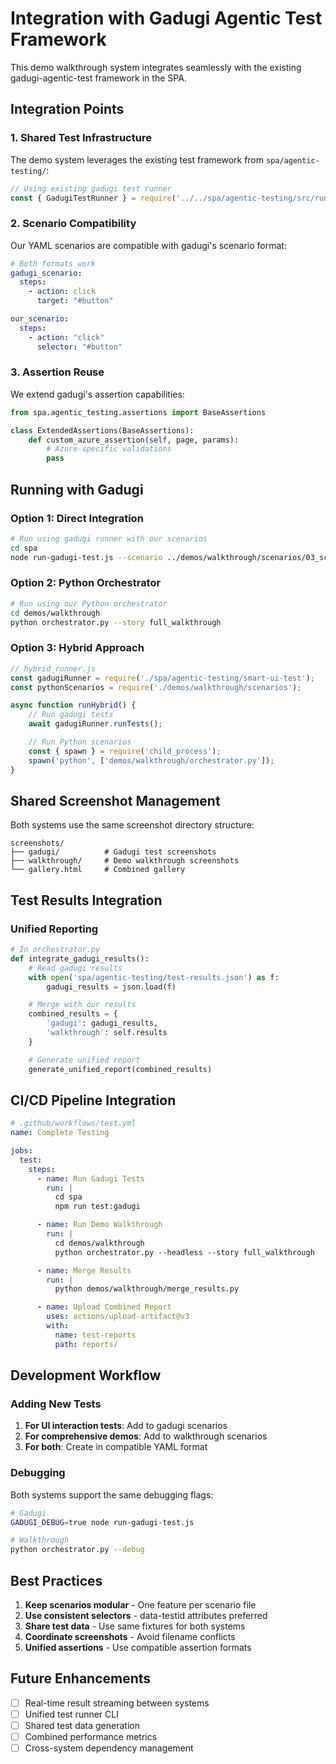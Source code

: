# Integration with Gadugi Agentic Test Framework

This demo walkthrough system integrates seamlessly with the existing gadugi-agentic-test framework in the SPA.

## Integration Points

### 1. Shared Test Infrastructure

The demo system leverages the existing test framework from `spa/agentic-testing/`:

```javascript
// Using existing gadugi test runner
const { GadugiTestRunner } = require('../../spa/agentic-testing/src/runner');
```

### 2. Scenario Compatibility

Our YAML scenarios are compatible with gadugi's scenario format:

```yaml
# Both formats work
gadugi_scenario:
  steps:
    - action: click
      target: "#button"

our_scenario:
  steps:
    - action: "click"
      selector: "#button"
```

### 3. Assertion Reuse

We extend gadugi's assertion capabilities:

```python
from spa.agentic_testing.assertions import BaseAssertions

class ExtendedAssertions(BaseAssertions):
    def custom_azure_assertion(self, page, params):
        # Azure-specific validations
        pass
```

## Running with Gadugi

### Option 1: Direct Integration

```bash
# Run using gadugi runner with our scenarios
cd spa
node run-gadugi-test.js --scenario ../demos/walkthrough/scenarios/03_scan.yaml
```

### Option 2: Python Orchestrator

```bash
# Run using our Python orchestrator
cd demos/walkthrough
python orchestrator.py --story full_walkthrough
```

### Option 3: Hybrid Approach

```javascript
// hybrid_runner.js
const gadugiRunner = require('./spa/agentic-testing/smart-ui-test');
const pythonScenarios = require('./demos/walkthrough/scenarios');

async function runHybrid() {
    // Run gadugi tests
    await gadugiRunner.runTests();

    // Run Python scenarios
    const { spawn } = require('child_process');
    spawn('python', ['demos/walkthrough/orchestrator.py']);
}
```

## Shared Screenshot Management

Both systems use the same screenshot directory structure:

```
screenshots/
├── gadugi/          # Gadugi test screenshots
├── walkthrough/     # Demo walkthrough screenshots
└── gallery.html     # Combined gallery
```

## Test Results Integration

### Unified Reporting

```python
# In orchestrator.py
def integrate_gadugi_results():
    # Read gadugi results
    with open('spa/agentic-testing/test-results.json') as f:
        gadugi_results = json.load(f)

    # Merge with our results
    combined_results = {
        'gadugi': gadugi_results,
        'walkthrough': self.results
    }

    # Generate unified report
    generate_unified_report(combined_results)
```

## CI/CD Pipeline Integration

```yaml
# .github/workflows/test.yml
name: Complete Testing

jobs:
  test:
    steps:
      - name: Run Gadugi Tests
        run: |
          cd spa
          npm run test:gadugi

      - name: Run Demo Walkthrough
        run: |
          cd demos/walkthrough
          python orchestrator.py --headless --story full_walkthrough

      - name: Merge Results
        run: |
          python demos/walkthrough/merge_results.py

      - name: Upload Combined Report
        uses: actions/upload-artifact@v3
        with:
          name: test-reports
          path: reports/
```

## Development Workflow

### Adding New Tests

1. **For UI interaction tests**: Add to gadugi scenarios
2. **For comprehensive demos**: Add to walkthrough scenarios
3. **For both**: Create in compatible YAML format

### Debugging

Both systems support the same debugging flags:

```bash
# Gadugi
GADUGI_DEBUG=true node run-gadugi-test.js

# Walkthrough
python orchestrator.py --debug
```

## Best Practices

1. **Keep scenarios modular** - One feature per scenario file
2. **Use consistent selectors** - data-testid attributes preferred
3. **Share test data** - Use same fixtures for both systems
4. **Coordinate screenshots** - Avoid filename conflicts
5. **Unified assertions** - Use compatible assertion formats

## Future Enhancements

- [ ] Real-time result streaming between systems
- [ ] Unified test runner CLI
- [ ] Shared test data generation
- [ ] Combined performance metrics
- [ ] Cross-system dependency management
